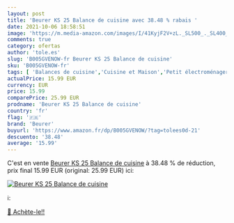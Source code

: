 ```yaml
---
layout: post
title: 'Beurer KS 25 Balance de cuisine avec 38.48 % rabais '
date: 2021-10-06 18:58:51
image: 'https://m.media-amazon.com/images/I/41KyjF2V+zL._SL500_._SL400_.jpg'
comments: true
category: ofertas
author: 'tole.es'
slug: 'B005GVENOW-fr Beurer KS 25 Balance de cuisine'
sku: 'B005GVENOW-fr'
tags: [ 'Balances de cuisine','Cuisine et Maison','Petit électroménager','beurer', ]
actualPrice: 15.99 EUR
currency: EUR
price: 15.99
comparePrice: 25.99 EUR
prodname: 'Beurer KS 25 Balance de cuisine'
country: 'fr'
flag: '🇫🇷'
brand: 'Beurer'
buyurl: 'https://www.amazon.fr/dp/B005GVENOW/?tag=tolees0d-21'
descuento: '38.48'
average: '15.99'
---
```


C'est en vente [Beurer KS 25 Balance de cuisine](https://www.amazon.fr/dp/B005GVENOW/?tag=tolees0d-21)  à  38.48 % de réduction, prix final  15.99 EUR (original: 25.99 EUR) ici:

[![Beurer KS 25 Balance de cuisine](https://m.media-amazon.com/images/I/41KyjF2V+zL._SL500_._SL400_.jpg)](https://www.amazon.fr/dp/B005GVENOW/?tag=tolees0d-21)

ℹ️:


[🛒 Achète-le!!](https://www.amazon.fr/dp/B005GVENOW/?tag=tolees0d-21)
